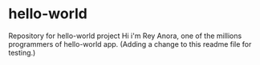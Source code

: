 # hello-world
Repository for hello-world project
Hi i'm Rey Anora, one of the millions programmers of hello-world app.
(Adding a change to this readme file for testing.)
